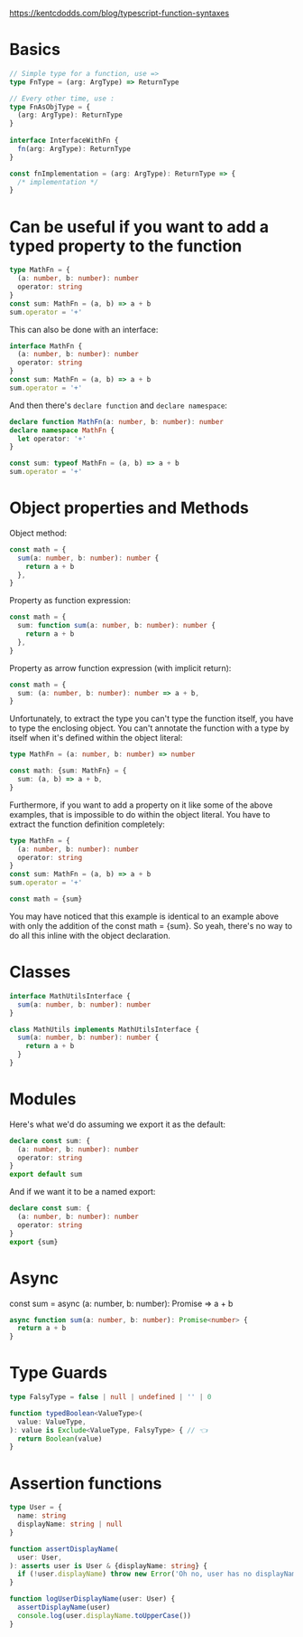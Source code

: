https://kentcdodds.com/blog/typescript-function-syntaxes

# Basics

```ts
// Simple type for a function, use =>
type FnType = (arg: ArgType) => ReturnType

// Every other time, use :
type FnAsObjType = {
  (arg: ArgType): ReturnType
}
  
interface InterfaceWithFn {
  fn(arg: ArgType): ReturnType
}

const fnImplementation = (arg: ArgType): ReturnType => {
  /* implementation */
}
```

# Can be useful if you want to add a typed property to the function

```ts
type MathFn = {
  (a: number, b: number): number
  operator: string
}
const sum: MathFn = (a, b) => a + b
sum.operator = '+'
```

This can also be done with an interface:

```ts
interface MathFn {
  (a: number, b: number): number
  operator: string
}
const sum: MathFn = (a, b) => a + b
sum.operator = '+'
```

And then there's `declare function` and `declare namespace`:

```ts
declare function MathFn(a: number, b: number): number
declare namespace MathFn {
  let operator: '+'
}

const sum: typeof MathFn = (a, b) => a + b
sum.operator = '+'
```

# Object properties and Methods

Object method:

```ts
const math = {
  sum(a: number, b: number): number {
    return a + b
  },
}
```

Property as function expression:

```ts
const math = {
  sum: function sum(a: number, b: number): number {
    return a + b
  },
}
```

Property as arrow function expression (with implicit return):

```ts
const math = {
  sum: (a: number, b: number): number => a + b,
}
```

Unfortunately, to extract the type you can't type the function itself, you have to type the enclosing object. You can't annotate the function with a type by itself when it's defined within the object literal:

```ts
type MathFn = (a: number, b: number) => number

const math: {sum: MathFn} = {
  sum: (a, b) => a + b,
}
```

Furthermore, if you want to add a property on it like some of the above examples, that is impossible to do within the object literal. You have to extract the function definition completely:

```ts
type MathFn = {
  (a: number, b: number): number
  operator: string
}
const sum: MathFn = (a, b) => a + b
sum.operator = '+'

const math = {sum}
```

You may have noticed that this example is identical to an example above with only the addition of the const math = {sum}. So yeah, there's no way to do all this inline with the object declaration.

# Classes

```ts
interface MathUtilsInterface {
  sum(a: number, b: number): number
}

class MathUtils implements MathUtilsInterface {
  sum(a: number, b: number): number {
    return a + b
  }
}
```

# Modules

Here's what we'd do assuming we export it as the default:

```ts
declare const sum: {
  (a: number, b: number): number
  operator: string
}
export default sum
```

And if we want it to be a named export:

```ts
declare const sum: {
  (a: number, b: number): number
  operator: string
}
export {sum}
```

# Async 

const sum = async (a: number, b: number): Promise<number> => a + b

```ts
async function sum(a: number, b: number): Promise<number> {
  return a + b
}
```

# Type Guards

```ts
type FalsyType = false | null | undefined | '' | 0

function typedBoolean<ValueType>(
  value: ValueType,
): value is Exclude<ValueType, FalsyType> { // 👈
  return Boolean(value)
}
```

# Assertion functions

```ts
type User = {
  name: string
  displayName: string | null
}

function assertDisplayName(
  user: User,
): asserts user is User & {displayName: string} {
  if (!user.displayName) throw new Error('Oh no, user has no displayName')
}

function logUserDisplayName(user: User) {
  assertDisplayName(user)
  console.log(user.displayName.toUpperCase())
}
```